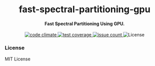 
<h1 align="center">
  <br>
  fast-spectral-partitioning-gpu
  <br>
</h1>

<h4 align="center">Fast Spectral Partitioning Using GPU.</h4>

<p align="center">

  <a href="https://codeclimate.com/github/daemonslayer/fast-spectral-partitioning-gpu">
    <img src="https://codeclimate.com/github/daemonslayer/fast-spectral-partitioning-gpu/badges/gpa.svg" alt="code climate">
  </a>
  <a href="https://codeclimate.com/github/daemonslayer/fast-spectral-partitioning-gpu/coverage">
    <img src="https://codeclimate.com/github/daemonslayer/fast-spectral-partitioning-gpu/badges/coverage.svg" alt="test coverage">
  </a>
  <a href="https://codeclimate.com/github/daemonslayer/fast-spectral-partitioning-gpu">
    <img src="https://codeclimate.com/github/daemonslayer/fast-spectral-partitioning-gpu/badges/issue_count.svg" alt="issue count">
  </a>  
  <a>
      <img src="https://img.shields.io/github/license/mashape/apistatus.svg" alt="License">
  </a>
</p>


### License
MIT License

